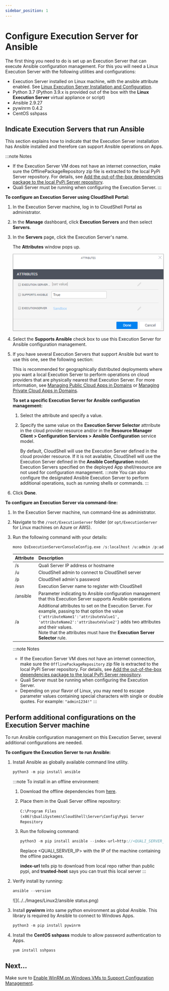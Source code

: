 ```yaml
---
sidebar_position: 1
---
```


# Configure Execution Server for Ansible

The first thing you need to do is set up an Execution Server that can execute Ansible configuration management. For this you will need a Linux Execution Server with the following utilities and configurations:

- Execution Server installed on Linux machine, with the ansible attribute enabled. See [Linux Execution Server Installation and Configuration](https://help.quali.com/Online%20Help/0.0/Portal/Content/Linux/Linux.htm).
- Python 3.7 (Python 3.9.x is provided out of the box with the **Linux Execution Server** virtual appliance or script)
- Ansible 2.9.27
- pywinrm 0.4.2
- CentOS sshpass

## Indicate Execution Servers that run Ansible

This section explains how to indicate that the Execution Server installation has Ansible installed and therefore can support Ansible operations on Apps.

:::note Notes
- If the Execution Server VM does not have an internet connection, make sure the OfflinePackageRepository zip file is extracted to the local PyPi Server repository. For details, see [Add the out-of-the-box dependencies package to the local PyPi Server repository](https://help.quali.com/Online%20Help/0.0/Portal/Content/Admn/Cnfgr-Pyth-Env-Wrk-Offln.htm#Add2).
- Quali Server must be running when configuring the Execution Server.
::: 

**To configure an Execution Server using CloudShell Portal:**

1. In the Execution Server machine, log in to CloudShell Portal as administrator.
2. In the **Manage** dashboard, click **Execution Servers** and then select **Servers**.
3. In the **Servers** page, click the Execution Server's name.
    
    The **Attributes** window pops up.
    
    ![](/Images/Admin-Guide/Inventory-Operations/AnsibleAttributesPane.png)
    
4. Select the **Supports Ansible** check box to use this Execution Server for Ansible configuration management.
5. If you have several Execution Servers that support Ansible but want to use this one, see the following section:
    
    This is recommended for geographically distributed deployments where you want a local Execution Server to perform operations on cloud providers that are physically nearest that Execution Server. For more information, see [Managing Public Cloud Apps in Domains](https://help.quali.com/Online%20Help/0.0/Portal/Content/Admn/Mng-Pblc-Cld-Apps-in-Dmns.htm) or [Managing Private Cloud Apps in Domains](https://help.quali.com/Online%20Help/0.0/Portal/Content/Admn/Mng-Prvt-Cld-Apps-in-Dmns.htm).
    
    **To set a specific Execution Server for Ansible configuration management:**
    
    1. Select the attribute and specify a value.
    2. Specify the same value on the **Execution Server Selector** attrribute in the cloud provider resource and/or in the **Resource Manager Client \> Configuration Services \> Ansible Configuration** service model.
        
        By default, CloudShell will use the Execution Server defined in the cloud provider resource. If it is not available, CloudShell will use the Execution Server defined in the **Ansible Configuration** model. Execution Servers specified on the deployed App shell/resource are not used for configuration management.
        :::note
        You can also configure the designated Ansible Execution Server to perform additional operations, such as running shells or commands.
        :::
6. Click **Done**.

**To configure an Execution Server via command-line:**

1. In the Execution Server machine, run command-line as administrator.
2. Navigate to the `/root/ExecutionServer` folder (or `opt/ExecutionServer` for Linux machines on Azure or AWS).
3. Run the following command with your details:
    
    ```python
    mono QsExecutionServerConsoleConfig.exe /s:localhost /u:admin /p:admin /esn:my_es /ansible /a:"{'Execution Server Selector':'CloudShell domain'}" ***
    ```
    
    | Attribute | Description |
    | --- | --- |
    | /s | Quali Server IP address or hostname |
    | /u | CloudShell admin to connect to CloudShell server |
    | /p | CloudShell admin's password |
    | /esn | Execution Server name to register with CloudShell |
    | /ansible | Parameter indicating to Ansible configuration management that this Execution Server supports Ansible operations |
    | /a |     Additional attributes to set on the Execution Server. For example, passing to that option the value `{'attributeName1':'attributeValue1', 'attributeName2':'attribauteValue2'}` adds two attributes and their values.<br/>Note that the attributes must have the **Execution Server Selector** rule. |
    
    :::note Notes
    - If the Execution Server VM does not have an internet connection, make sure the `OfflinePackageRepository` zip file is extracted to the local PyPi Server repository. For details, see [Add the out-of-the-box dependencies package to the local PyPi Server repository](https://help.quali.com/Online%20Help/0.0/Portal/Content/Admn/Cnfgr-Pyth-Env-Wrk-Offln.htm#Add2).
    - Quali Server must be running when configuring the Execution Server.
    - Depending on your flavor of Linux, you may need to escape parameter values containing special characters with single or double quotes. For example: `"admin1234!"`
    :::  
    

## Perform additional configurations on the Execution Server machine

To run Ansible configuration management on this Execution Server, several additional configurations are needed.

**To configure the Execution Server to run Ansible:**

1. Install Ansible as globally available command line utility.
    
    ```javascript
    python3 -m pip install ansible
    ```
    
    :::note To install in an offline environment:
    1. Download the offline dependencies from [here](https://help.quali.com/help%20versions/attachments/PY39-linux-ansible-reqs-2.14.0.zip).
    2. Place them in the Quali Server offline repository:
        
        `C:\Program Files (x86)\QualiSystems\CloudShell\Server\Config\Pypi Server Repository`
        
    3. Run the following command:
        
        ```javascript
        python3 -m pip install ansible --index-url=http://<QUALI_SERVER_IP>:8036/simple --trusted-host <QUALI_SERVER_IP>
        ```
        
        Replace \<QUALI\_SERVER\_IP\> with the IP of the machine containing the offline packages.
        
        **index-url** tells pip to download from local repo rather than public pypi, and **trusted-host** says you can trust this local server
    :::    
    
2. Verify install by running:
    
    ```javascript
    ansible --version
    ```
    
    ![](../../Images/Linux2/ansible status.png)
    
3. Install **pywinrm** into same python environment as global Ansible. This library is required by Ansible to connect to Windows Apps.
    
    ```javascript
    python3 -m pip install pywinrm
    ```
    
4. Install the **CentOS sshpass** module to allow password authentication to Apps.
    
    ```javascript
    yum install sshpass
    ```
    

## Next...

Make sure to [Enable WinRM on Windows VMs to Support Configuration Management](https://help.quali.com/Online%20Help/0.0/Portal/Content/DevGuide/Config-Mng/Cnfg-WinRM-for-CM.htm).
